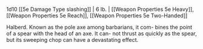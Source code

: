 1d10 [[5e Damage Type slashing]]   | 6 lb.  | [[Weapon Properties 5e Heavy]], [[Weapon Properties 5e Reach]], [[Weapon Properties 5e Two-Handed]] 

Halberd. Known as the pole axe among barbarians, it com- bines the point of a spear with the head of an axe. It can- not thrust as quickly as the spear, but its sweeping chop can have a devastating effect.